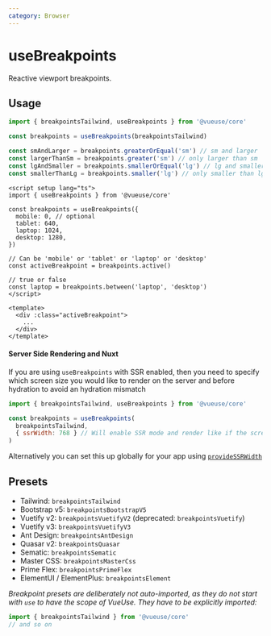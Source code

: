 ```yaml
---
category: Browser
---
```


# useBreakpoints

Reactive viewport breakpoints.

## Usage

```js
import { breakpointsTailwind, useBreakpoints } from '@vueuse/core'

const breakpoints = useBreakpoints(breakpointsTailwind)

const smAndLarger = breakpoints.greaterOrEqual('sm') // sm and larger
const largerThanSm = breakpoints.greater('sm') // only larger than sm
const lgAndSmaller = breakpoints.smallerOrEqual('lg') // lg and smaller
const smallerThanLg = breakpoints.smaller('lg') // only smaller than lg
```

```vue
<script setup lang="ts">
import { useBreakpoints } from '@vueuse/core'

const breakpoints = useBreakpoints({
  mobile: 0, // optional
  tablet: 640,
  laptop: 1024,
  desktop: 1280,
})

// Can be 'mobile' or 'tablet' or 'laptop' or 'desktop'
const activeBreakpoint = breakpoints.active()

// true or false
const laptop = breakpoints.between('laptop', 'desktop')
</script>

<template>
  <div :class="activeBreakpoint">
    ...
  </div>
</template>
```

#### Server Side Rendering and Nuxt

If you are using `useBreakpoints` with SSR enabled, then you need to specify which screen size you would like to render on the server and before hydration to avoid an hydration mismatch

```js
import { breakpointsTailwind, useBreakpoints } from '@vueuse/core'

const breakpoints = useBreakpoints(
  breakpointsTailwind,
  { ssrWidth: 768 } // Will enable SSR mode and render like if the screen was 768px wide
)
```

Alternatively you can set this up globally for your app using [`provideSSRWidth`](../useSSRWidth/index.md)

## Presets

- Tailwind: `breakpointsTailwind`
- Bootstrap v5: `breakpointsBootstrapV5`
- Vuetify v2: `breakpointsVuetifyV2` (deprecated: `breakpointsVuetify`)
- Vuetify v3: `breakpointsVuetifyV3`
- Ant Design: `breakpointsAntDesign`
- Quasar v2: `breakpointsQuasar`
- Sematic: `breakpointsSematic`
- Master CSS: `breakpointsMasterCss`
- Prime Flex: `breakpointsPrimeFlex`
- ElementUI / ElementPlus: `breakpointsElement`

_Breakpoint presets are deliberately not auto-imported, as they do not start with `use` to have the scope of VueUse. They have to be explicitly imported:_

```js
import { breakpointsTailwind } from '@vueuse/core'
// and so on
```
